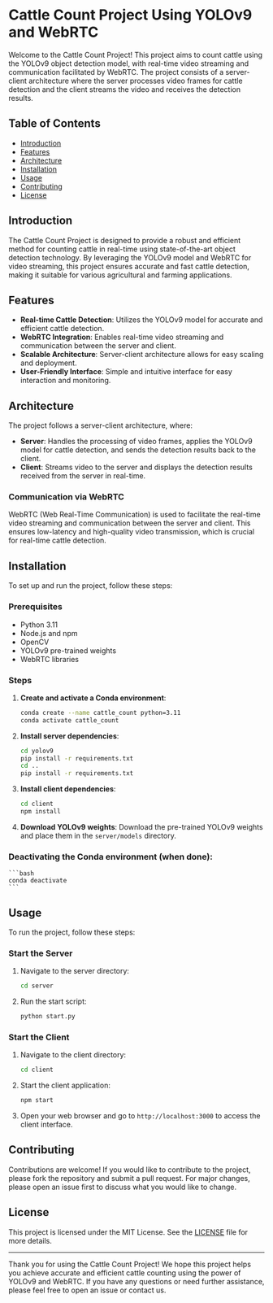 
# Cattle Count Project Using YOLOv9 and WebRTC

Welcome to the Cattle Count Project! This project aims to count cattle using the YOLOv9 object detection model, with real-time video streaming and communication facilitated by WebRTC. The project consists of a server-client architecture where the server processes video frames for cattle detection and the client streams the video and receives the detection results.

## Table of Contents
- [Introduction](#introduction)
- [Features](#features)
- [Architecture](#architecture)
- [Installation](#installation)
- [Usage](#usage)
- [Contributing](#contributing)
- [License](#license)

## Introduction
The Cattle Count Project is designed to provide a robust and efficient method for counting cattle in real-time using state-of-the-art object detection technology. By leveraging the YOLOv9 model and WebRTC for video streaming, this project ensures accurate and fast cattle detection, making it suitable for various agricultural and farming applications.

## Features
- **Real-time Cattle Detection**: Utilizes the YOLOv9 model for accurate and efficient cattle detection.
- **WebRTC Integration**: Enables real-time video streaming and communication between the server and client.
- **Scalable Architecture**: Server-client architecture allows for easy scaling and deployment.
- **User-Friendly Interface**: Simple and intuitive interface for easy interaction and monitoring.

## Architecture
The project follows a server-client architecture, where:
- **Server**: Handles the processing of video frames, applies the YOLOv9 model for cattle detection, and sends the detection results back to the client.
- **Client**: Streams video to the server and displays the detection results received from the server in real-time.

### Communication via WebRTC
WebRTC (Web Real-Time Communication) is used to facilitate the real-time video streaming and communication between the server and client. This ensures low-latency and high-quality video transmission, which is crucial for real-time cattle detection.

## Installation
To set up and run the project, follow these steps:

### Prerequisites
- Python 3.11
- Node.js and npm
- OpenCV
- YOLOv9 pre-trained weights
- WebRTC libraries

### Steps

1. **Create and activate a Conda environment**:
    ```bash
    conda create --name cattle_count python=3.11
    conda activate cattle_count
    ```

2. **Install server dependencies**:
    ```bash
    cd yolov9
    pip install -r requirements.txt
    cd ..
    pip install -r requirements.txt
    ```

3. **Install client dependencies**:
    ```bash
    cd client
    npm install
    ```

4. **Download YOLOv9 weights**:
    Download the pre-trained YOLOv9 weights and place them in the `server/models` directory.

### Deactivating the Conda environment (when done):
    ```bash
    conda deactivate
    ```

## Usage
To run the project, follow these steps:

### Start the Server
1. Navigate to the server directory:
    ```bash
    cd server
    ```

2. Run the start script:
    ```bash
    python start.py
    ```

### Start the Client
1. Navigate to the client directory:
    ```bash
    cd client
    ```

2. Start the client application:
    ```bash
    npm start
    ```

3. Open your web browser and go to `http://localhost:3000` to access the client interface.

## Contributing
Contributions are welcome! If you would like to contribute to the project, please fork the repository and submit a pull request. For major changes, please open an issue first to discuss what you would like to change.

## License
This project is licensed under the MIT License. See the [LICENSE](LICENSE) file for more details.

---

Thank you for using the Cattle Count Project! We hope this project helps you achieve accurate and efficient cattle counting using the power of YOLOv9 and WebRTC. If you have any questions or need further assistance, please feel free to open an issue or contact us.
